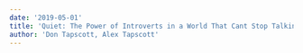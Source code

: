 ```yaml
---
date: '2019-05-01'
title: 'Quiet: The Power of Introverts in a World That Cant Stop Talking'
author: 'Don Tapscott, Alex Tapscott'
---
```


